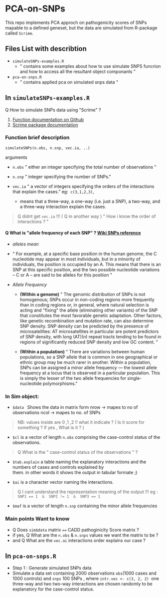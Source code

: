 # PCA-on-SNPs
This repo implements PCA approch on pathogenicity scores of SNPs mapable to a defined geneset, but the data are simulated from R-package called `Scrime`.

## Files List with describtion 
- `simulateSNPs-examples.R`
  - " contains some examples about how to use simulate SNPS funcrion and how to access all the resultant object componants  "
- `pca-on-snps.R`
  - " contains applied pca on simulated snps data "

## In ` simulateSNPs-examples.R `

Q How to simulate SNPs data using "Scrime" ?

1. [ Function documentation on Github ]( https://github.com/cran/scrime/blob/master/man/simulateSNPs.Rd ) 
2. [Scrime package documentation ]( https://cran.r-project.org/web/packages/scrime/scrime.pdf )

### Function brief description

`simulateSNPs(n.obs, n.snp, vec.ia, ..)`

 arguments
  - `n.obs`
    " either an integer specifying the total number of observations "
  
  - `n.snp` 
    " integer specifying the number of SNPs."
  
  - `vec.ia`
    " a vector of integers specifying the orders of the interactions
    that explain the cases."
    eg:` c(3,1,2,3)`,
    -  means that a three-way, a one-way (i.e. just a SNP), a two-way, and a three-way interaction explain the cases.
    
> Q didnt get `vec.ia` !!! ( Q in another way )
" How i know the order of interactions ? "

#### Q What is "allele frequency of each SNP" ? [ Wiki SNPs reference ]( https://en.wikipedia.org/wiki/Single-nucleotide_polymorphism )
- _alleles mean_
 - " For example, at a specific base position in the human genome, the C nucleotide may appear in most individuals, but in a minority of individuals, the position is occupied by an A. This means that there is an SNP at this specific position, and the two possible nucleotide variations – C or A – are said to be alleles for this position "

- _Allele Frequency_
  - __(Within a genome)__
" The genomic distribution of SNPs is not homogenous; SNPs occur in non-coding regions more frequently than in coding regions or, in general, where natural selection is acting and "fixing" the allele (eliminating other variants) of the SNP that constitutes the most favorable genetic adaptation.
Other factors, like genetic recombination and mutation rate, can also determine SNP density.
SNP density can be predicted by the presence of microsatellites: AT microsatellites in particular are potent predictors of SNP density, with long (AT)(n) repeat tracts tending to be found in regions of significantly reduced SNP density and low GC content. "

  - __(Within a population)__
  " There are variations between human populations, so a SNP allele that is common in one geographical or ethnic group may be much rarer in another. Within a population, SNPs can be assigned a minor allele frequency — the lowest allele frequency at a locus that is observed in a particular population. This is simply the lesser of the two allele frequencies for single-nucleotide polymorphisms." 

### In Sim object:

- `$data `
 Shows the data in matrix form 
 nrow -> mapes to no of observations
 ncol -> mapes to no. of SNPs

> NB: values inside are 0 ,1 ,2 !! what it indicate ?
( Is it score for something ? if yes , What is it ? )

- `$cl`
  is a vector of length `n.obs` comprising the case-control status of the observations.
> Q What is the " case-control status of the observations " ?

- `$tab.explain`
  a table naming the explanatory interactions and the numbers of cases and controls explained by     
  them. in other words it shows the output in tabular formate ;)

- `$ai`
  is a character vector naming the interactions.

> Q I cant understand the representation meaning of the output !!!
eg : `SNP1 == 1  &  SNP2 != 1  &  SNP3 == 1`

- `$maf`
 is a vector of length `n.snp` containing the minor allele frequencies


### Main points Want to know 
- Q Does ` sim$data ` matrix `==` CADD pathoginicity Score matrix ?
- if yes, Q What are the `n.obs` & `n.snps` values we want the matrix to be ?
- and Q What are the `vec.ai` interactions order explains our case ?
 
## In `pca-on-snps.R`

-  Step 1  : Generate simulated SNPs data
  - Simulate a data set containing 2000 observations `obs`(1000 cases and 1000 controls) and `snps` 100 SNPs , where `intr.vec <- c(3, 2, 2) `one three-way and two  two-way interactions are chosen randomly to be explanatory  for the case-control status.



